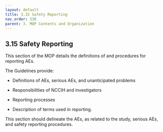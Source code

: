 ```yaml
---
layout: default
title: 3.15 Safety Reporting
nav_order: 330
parent: 3. MOP Contents and Organization
---
```


## 3.15 Safety Reporting

This section of the MOP details the definitions of and procedures for
reporting AEs.

The Guidelines provide:

-   Definitions of AEs, serious AEs, and unanticipated problems

-   Responsibilities of NCCIH and investigators

-   Reporting processes

-   Description of terms used in reporting.

This section should delineate the AEs, as related to the study, serious
AEs, and safety reporting procedures.

